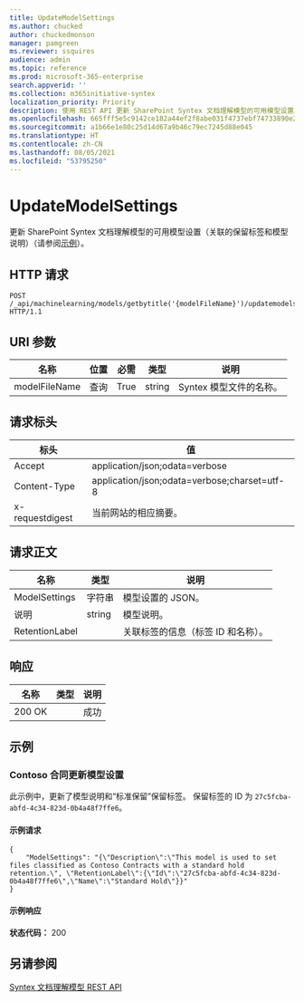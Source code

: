 ```yaml
---
title: UpdateModelSettings
ms.author: chucked
author: chuckedmonson
manager: pamgreen
ms.reviewer: ssquires
audience: admin
ms.topic: reference
ms.prod: microsoft-365-enterprise
search.appverid: ''
ms.collection: m365initiative-syntex
localization_priority: Priority
description: 使用 REST API 更新 SharePoint Syntex 文档理解模型的可用模型设置。
ms.openlocfilehash: 665fff5e5c9142ce182a44ef2f8abe031f4737ebf74733890e22c70eddfe3495
ms.sourcegitcommit: a1b66e1e80c25d14d67a9b46c79ec7245d88e045
ms.translationtype: HT
ms.contentlocale: zh-CN
ms.lasthandoff: 08/05/2021
ms.locfileid: "53795250"
---
```

# <a name="updatemodelsettings"></a>UpdateModelSettings

更新 SharePoint Syntex 文档理解模型的可用模型设置（关联的保留标签和模型说明）（请参阅[示例](rest-updatemodelsettings-method.md#examples)）。

## <a name="http-request"></a>HTTP 请求

```HTTP
POST /_api/machinelearning/models/getbytitle('{modelFileName}')/updatemodelsettings HTTP/1.1
```

## <a name="uri-parameters"></a>URI 参数

|名称 |位置 |必需|类型|说明|
|-----|---|--------|----|-----------|
|modelFileName|查询|True|string|Syntex 模型文件的名称。|

## <a name="request-headers"></a>请求标头

| 标头 | 值 |
|--------|-------|
|Accept|application/json;odata=verbose|
|Content-Type|application/json;odata=verbose;charset=utf-8|
|x-requestdigest|当前网站的相应摘要。|

## <a name="request-body"></a>请求正文

|名称    |类型   |说明 |
|--------|-------|-------|
|ModelSettings|字符串|模型设置的 JSON。|
|说明|string|模型说明。|
|RetentionLabel| |关联标签的信息（标签 ID 和名称）。|

## <a name="responses"></a>响应

| 名称   | 类型  | 说明|
|--------|-------|------------|
|200 OK| |成功|

## <a name="examples"></a>示例

### <a name="update-model-settings-for-contoso-contract"></a>Contoso 合同更新模型设置

此示例中，更新了模型说明和“标准保留”保留标签。 保留标签的 ID 为 `27c5fcba-abfd-4c34-823d-0b4a48f7ffe6`。

#### <a name="sample-request"></a>示例请求

```HTTP
{
    "ModelSettings": "{\"Description\":\"This model is used to set files classified as Contoso Contracts with a standard hold retention.\", \"RetentionLabel\":{\"Id\":\"27c5fcba-abfd-4c34-823d-0b4a48f7ffe6\",\"Name\":\"Standard Hold\"}}"
}

```

#### <a name="sample-response"></a>示例响应

**状态代码：** 200

## <a name="see-also"></a>另请参阅

[Syntex 文档理解模型 REST API](syntex-model-rest-api.md)
